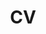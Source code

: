 ---
permalink: /cv/
author_profile: true
type: page
classes: wide
layout: single
title: "CV"
header:
    overlay_image: /assets/images/header_photo.jpeg
    caption: Greak Smoky National Park

---